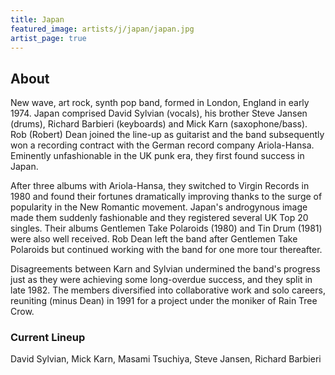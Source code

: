 ```yaml
---
title: Japan
featured_image: artists/j/japan/japan.jpg
artist_page: true
---
```

## About

New wave, art rock, synth pop band, formed in London, England in early 1974.
Japan comprised David Sylvian (vocals), his brother Steve Jansen (drums), Richard Barbieri (keyboards) and Mick Karn (saxophone/bass). Rob (Robert) Dean joined the line-up as guitarist and the band subsequently won a recording contract with the German record company Ariola-Hansa.  Eminently unfashionable in the UK punk era, they first found success in Japan.

After three albums with Ariola-Hansa, they switched to Virgin Records in 1980 and found their fortunes dramatically improving thanks to the surge of popularity in the New Romantic movement. Japan's androgynous image made them suddenly fashionable and they registered several UK Top 20 singles. Their albums Gentlemen Take Polaroids (1980) and Tin Drum (1981) were also well received.  Rob Dean left the band after Gentlemen Take Polaroids but continued working with the band for one more tour thereafter.

Disagreements between Karn and Sylvian undermined the band's progress just as they were achieving some long-overdue success, and they split in late 1982.  The members diversified into collaborative work and solo careers, reuniting (minus Dean) in 1991 for a project under the moniker of Rain Tree Crow.

### Current Lineup

David Sylvian, Mick Karn, Masami Tsuchiya, Steve Jansen, Richard Barbieri

